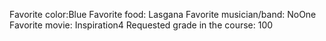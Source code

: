 Favorite color:Blue 
Favorite food: Lasgana
Favorite musician/band: NoOne 
Favorite movie: Inspiration4
Requested grade in the course: 100 
